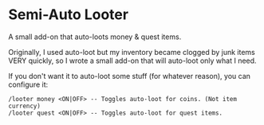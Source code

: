 Semi-Auto Looter
========

A small add-on that auto-loots money & quest items.

Originally, I used auto-loot but my inventory became clogged by junk items VERY quickly, so I wrote a small add-on that will auto-loot only what I need.

If you don't want it to auto-loot some stuff (for whatever reason), you can configure it:

```
/looter money <ON|OFF> -- Toggles auto-loot for coins. (Not item currency)
/looter quest <ON|OFF> -- Toggles auto-loot for quest items.
```
